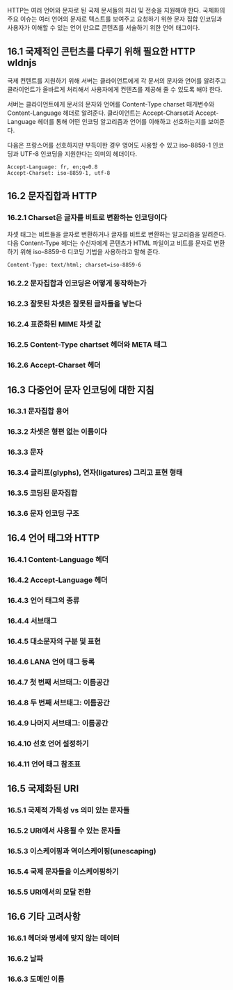 
HTTP는 여러 언어와 문자로 된 국제 문서들의 처리 및 전송을 지원해야 한다. 국제화의 주요 이슈는 여러 언어의 문자로 텍스트를 보여주고 요청하기 위한 문자 집합 인코딩과 사용자가 이해할 수 있는 언어 만으로 콘텐츠를 서술하기 위한 언어 태그이다.

## 16.1 국제적인 콘턴츠를 다루기 위해 필요한 HTTP wldnjs

국제 컨텐트를 지원하기 위해 서버는 클라이언트에게 각 문서의 문자와 언어를 알려주고 클라이언트가 올바르게 처리해서 사용자에게 컨텐츠를 제공해 줄 수 있도록 해야 한다.

서버는 클라이언트에게 문서의 문자와 언어를 Content-Type charset 매개변수와 Content-Language 헤더로 알려준다. 클라이언트는 Accept-Charset과 Accept-Language 헤더를 통해 어떤 인코딩 알고리즘과 언어를 이해하고 선호하는지를 보여준다.

다음은 프랑스어를 선호하지만 부득이한 경우 영어도 사용할 수 있고 iso-8859-1 인코딩과 UTF-8 인코딩을 지원한다는 의미의 헤더이다.

```
Accept-Language: fr, en;q=0.8
Accept-Charset: iso-8859-1, utf-8
```

## 16.2 문자집합과 HTTP

### 16.2.1 Charset은 글자를 비트로 변환하는 인코딩이다

차셋 태그는 비트들을 글자로 변환하거나 글자를 비트로 변환하는 알고리즘을 알려준다. 다음 Content-Type 헤더는 수신자에게 콘텐츠가 HTML 파일이고 비트를 문자로 변환하기 위해 iso-8859-6 디코딩 기법을 사용하라고 말해 준다.

```
Content-Type: text/html; charset=iso-8859-6
```

### 16.2.2 문자집합과 인코딩은 어떻게 동작하는가

### 16.2.3 잘못된 차셋은 잘못된 글자들을 낳는다

### 16.2.4 표준화된 MIME 차셋 값

### 16.2.5 Content-Type chartset 헤더와 META 태그

### 16.2.6 Accept-Charset 헤더

## 16.3 다중언어 문자 인코딩에 대한 지침

### 16.3.1 문자집합 용어

### 16.3.2 차셋은 형편 없는 이름이다

### 16.3.3 문자

### 16.3.4 글리프(glyphs), 연자(ligatures) 그리고 표현 형태

### 16.3.5 코딩된 문자집합

### 16.3.6 문자 인코딩 구조

## 16.4 언어 태그와 HTTP

### 16.4.1 Content-Language 헤더

### 16.4.2 Accept-Language 헤더

### 16.4.3 언어 태그의 종류

### 16.4.4 서브태그

### 16.4.5 대소문자의 구분 및 표현

### 16.4.6 LANA 언어 태그 등록

### 16.4.7 첫 번째 서브태그: 이름공간

### 16.4.8 두 번째 서브태그: 이름공간

### 16.4.9 나머지 서브태그: 이름공간

### 16.4.10 선호 언어 설정하기

### 16.4.11 언어 태그 참조표

## 16.5 국제화된 URI

### 16.5.1 국제적 가독성 vs 의미 있는 문자들

### 16.5.2 URI에서 사용될 수 있는 문자들

### 16.5.3 이스케이핑과 역이스케이핑(unescaping)

### 16.5.4 국제 문자들을 이스케이핑하기

### 16.5.5 URI에서의 모달 전환

## 16.6 기타 고려사항

### 16.6.1 헤더와 명세에 맞지 않는 데이터

### 16.6.2 날짜

### 16.6.3 도메인 이름